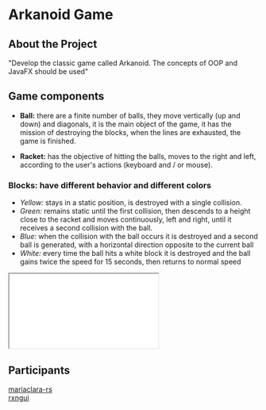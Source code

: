 # Arkanoid Game

## About the Project
"Develop the classic game called Arkanoid. The concepts of OOP and JavaFX should be used"

## Game components

- <strong>Ball:</strong> there are a finite number of balls, they move vertically (up and down) and diagonals, it is the main object of the game, it has the mission of destroying the blocks, when the lines are exhausted, the game is finished.

- <strong>Racket:</strong> has the objective of hitting the balls, moves to the right and left, according to the user's actions (keyboard and / or mouse).

### Blocks: have different behavior and different colors
- *Yellow:* stays in a static position, is destroyed with a single collision. <br>
- *Green:* remains static until the first collision, then descends to a height close to the racket and moves continuously, left and right, until it receives a second collision with the ball. <br>
- *Blue:* when the collision with the ball occurs it is destroyed and a second ball is generated, with a horizontal direction opposite to the current ball <br>
- *White:* every time the ball hits a white block it is destroyed and the ball gains twice the speed for 15 seconds, then returns to normal speed <br>

<iframe src="url video in google drive/preview" ></iframe>

## Participants
[mariaclara-rs](https://github.com/mariaclara-rs)
<br>
[rxngui](https://github.com/rxngui)
